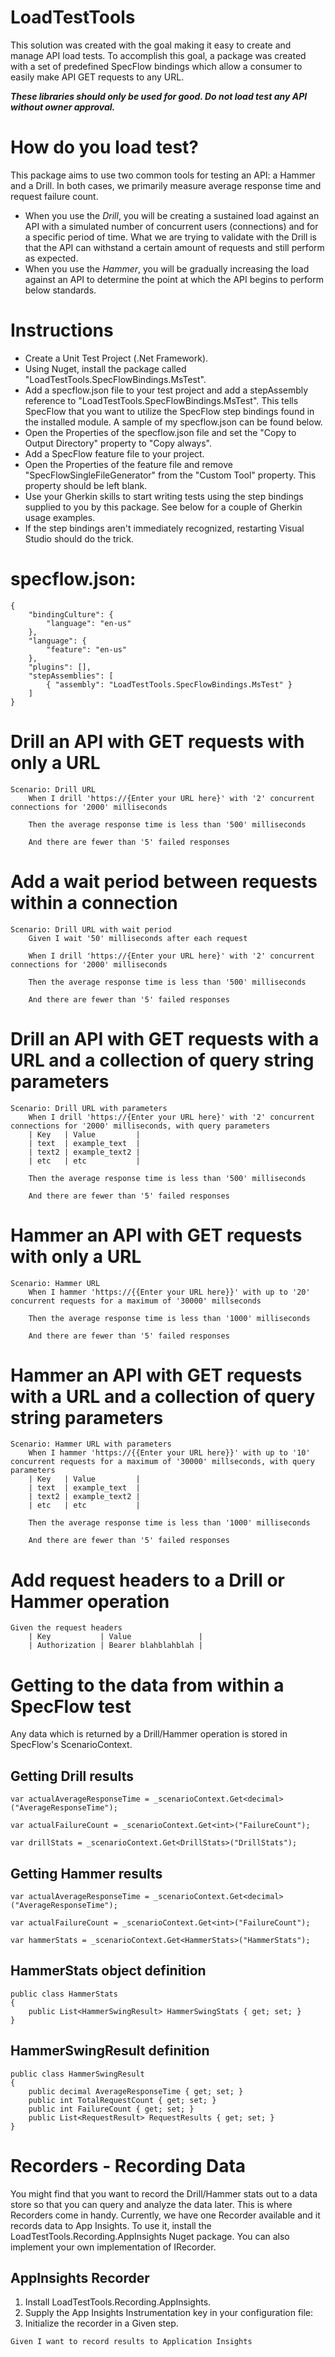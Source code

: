 # LoadTestTools

This solution was created with the goal making it easy to create and manage API load tests.  To accomplish this goal, a package was created with a set of predefined SpecFlow bindings which allow a consumer to easily make API GET requests to any URL.

**_These libraries should only be used for good.  Do not load test any API without owner approval._**

# How do you load test?

This package aims to use two common tools for testing an API: a Hammer and a Drill.  In both cases, we primarily measure average response time and request failure count.

* When you use the _Drill_, you will be creating a sustained load against an API with a simulated number of concurrent users (connections) and for a specific period of time.  What we are trying to validate with the Drill is that the API can withstand a certain amount of requests and still perform as expected.
* When you use the _Hammer_, you will be gradually increasing the load against an API to determine the point at which the API begins to perform below standards.

# Instructions

* Create a Unit Test Project (.Net Framework).
* Using Nuget, install the package called "LoadTestTools.SpecFlowBindings.MsTest".
* Add a specflow.json file to your test project and add a stepAssembly reference to "LoadTestTools.SpecFlowBindings.MsTest".  This tells SpecFlow that you want to utilize the SpecFlow step bindings found in the installed module.  A sample of my specflow.json can be found below.
* Open the Properties of the specflow.json file and set the "Copy to Output Directory" property to "Copy always".
* Add a SpecFlow feature file to your project.
* Open the Properties of the feature file and remove "SpecFlowSingleFileGenerator" from the "Custom Tool" property.  This property should be left blank.
* Use your Gherkin skills to start writing tests using the step bindings supplied to you by this package.  See below for a couple of Gherkin usage examples.
* If the step bindings aren't immediately recognized, restarting Visual Studio should do the trick.


# specflow.json:

```
{
    "bindingCulture": {
        "language": "en-us"
    },
    "language": {
        "feature": "en-us"
    },
    "plugins": [],
    "stepAssemblies": [
        { "assembly": "LoadTestTools.SpecFlowBindings.MsTest" }
    ]
}
```


# Drill an API with GET requests with only a URL

```
Scenario: Drill URL
	When I drill 'https://{Enter your URL here}' with '2' concurrent connections for '2000' milliseconds
	
	Then the average response time is less than '500' milliseconds
	
	And there are fewer than '5' failed responses
```

# Add a wait period between requests within a connection

```
Scenario: Drill URL with wait period
	Given I wait '50' milliseconds after each request

	When I drill 'https://{Enter your URL here}' with '2' concurrent connections for '2000' milliseconds
	
	Then the average response time is less than '500' milliseconds
	
	And there are fewer than '5' failed responses
```

# Drill an API with GET requests with a URL and a collection of query string parameters

```
Scenario: Drill URL with parameters
	When I drill 'https://{Enter your URL here}' with '2' concurrent connections for '2000' milliseconds, with query parameters
	| Key   | Value         |
	| text  | example_text  |
	| text2 | example_text2 |
	| etc   | etc           |

	Then the average response time is less than '500' milliseconds
	
	And there are fewer than '5' failed responses
```

# Hammer an API with GET requests with only a URL

```
Scenario: Hammer URL
	When I hammer 'https://{{Enter your URL here}}' with up to '20' concurrent requests for a maximum of '30000' millseconds
	
	Then the average response time is less than '1000' milliseconds
	
	And there are fewer than '5' failed responses
```

# Hammer an API with GET requests with a URL and a collection of query string parameters

```
Scenario: Hammer URL with parameters
	When I hammer 'https://{{Enter your URL here}}' with up to '10' concurrent requests for a maximum of '30000' millseconds, with query parameters
	| Key   | Value         |
	| text  | example_text  |
	| text2 | example_text2 |
	| etc   | etc           |

	Then the average response time is less than '1000' milliseconds
	
	And there are fewer than '5' failed responses

```

# Add request headers to a Drill or Hammer operation

```
Given the request headers
	| Key           | Value               |
	| Authorization | Bearer blahblahblah |
```


# Getting to the data from within a SpecFlow test

Any data which is returned by a Drill/Hammer operation is stored in SpecFlow's ScenarioContext.


## Getting Drill results

```
var actualAverageResponseTime = _scenarioContext.Get<decimal>("AverageResponseTime");

var actualFailureCount = _scenarioContext.Get<int>("FailureCount");

var drillStats = _scenarioContext.Get<DrillStats>("DrillStats");
```

## Getting Hammer results

```
var actualAverageResponseTime = _scenarioContext.Get<decimal>("AverageResponseTime");

var actualFailureCount = _scenarioContext.Get<int>("FailureCount");
	
var hammerStats = _scenarioContext.Get<HammerStats>("HammerStats");

```

## HammerStats object definition

```
public class HammerStats
{
	public List<HammerSwingResult> HammerSwingStats { get; set; }
}
```

## HammerSwingResult definition

```
public class HammerSwingResult
{
	public decimal AverageResponseTime { get; set; }
	public int TotalRequestCount { get; set; }
	public int FailureCount { get; set; }
	public List<RequestResult> RequestResults { get; set; }
}
```

# Recorders - Recording Data
You might find that you want to record the Drill/Hammer stats out to a data store so that you can query and analyze the data later.  This is where Recorders come in handy.  Currently, we have one Recorder available and it records data to App Insights.  To use it, install the LoadTestTools.Recording.AppInsights Nuget package.  You can also implement your own implementation of IRecorder.

## AppInsights Recorder

1. Install LoadTestTools.Recording.AppInsights.
2. Supply the App Insights Instrumentation key in your configuration file: 
	<add key="Recorder.AppInsights.InstrumentationKey" value="0494f00b-493d-4bb6-ae61-b5960cb68dcd" />
3. Initialize the recorder in a Given step.

```
Given I want to record results to Application Insights
```
